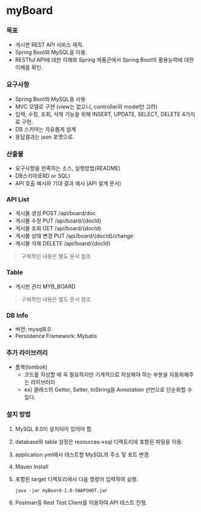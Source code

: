 # myBoard

### 목표
* 게시판 REST API 서비스 제작.
* Spring Boot와 MySQL을 이용.
* RESTful API에 대한 이해와 Spring 제품군에서 Spring Boot의 활용능력에 대한 이해를 확인.

### 요구사항
* Spring Boot와 MySQL을 사용
* MVC 모델로 구현 (view는 없으니, controller와 model만 고려)
* 입력, 수정, 조회, 삭제 기능을 위해 INSERT, UPDATE, SELECT, DELETE 4가지로 구현.
* DB 스키마는 자유롭게 설계
* 응답결과는 json 포맷으로.

### 산출물
* 요구사항을 만족하는 소스, 실행방법(README)
* DB스키마(ERD or SQL)
* API 호출 예시와 기대 결과 예시 (API 설계 문서)

### API List
* 게시물 생성	        POST	/api/board/doc
* 게시물 수정	        PUT	    /api/board/{docId}
* 게시물 조회	        GET	    /api/board/{docId}
* 게시물 상태 변경	    PUT	    /api/board/{docId}/change
* 게시물 삭제	        DELETE	/api/board/{docId}
> 구체적인 내용은 별도 문서 참조 

### Table
* 게시판 관리	MYB_BOARD
> 구체적인 내용은 별도 문서 참조

### DB Info
* 버전: mysql8.0
* Persistence Framework: Mybatis

### 추가 라이브러리
* 롬복(lombok)
    * 코드를 작성할 때 꼭 필요하지만 기계적으로 작성해야 하는 부분을 자동화해주는 라이브러리
    * ex) 클래스의 Getter, Setter, toString을 Annotation 선언으로 단순화할 수 있다.


### 설치 방법
1. MySQL 8.0이 설치되어 있어야 함.
2. database와 table 설정은 resources->sql 디렉토리에 포함된 파일을 이용.
3. application.yml에서 테스트할 MySQL의 주소 및 포트 변경.
4. Maven Install  
5. 포함된 target 디렉토리에서 다음 명령어 입력하여 실행.
   
      `java -jar myBoard-1.0-SNAPSHOT.jar`
6. Postman등 Rest Test Client를 이용하여 API 테스트 진행.
